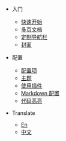 <!-- _navbar.md -->

* 入门
  + [快速开始](zh-cn/quickstart.md)
  + [多页文档](zh-cn/more-pages.md)
  + [定制导航栏](zh-cn/custom-navbar.md)
  + [封面](zh-cn/cover.md)

* 配置
  + [配置项](zh-cn/configuration.md)
  + [主题](zh-cn/themes.md)
  + [使用插件](zh-cn/plugins.md)
  + [Markdown 配置](zh-cn/markdown.md)
  + [代码高亮](zh-cn/language-highlight.md)

* Translate
  + [En](/)
  + [中文](/zh-cn/)
